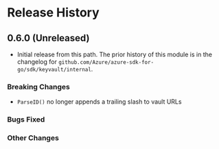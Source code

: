 # Release History

## 0.6.0 (Unreleased)
* Initial release from this path. The prior history of this module is in the
  changelog for `github.com/Azure/azure-sdk-for-go/sdk/keyvault/internal`.

### Breaking Changes
* `ParseID()` no longer appends a trailing slash to vault URLs

### Bugs Fixed

### Other Changes
